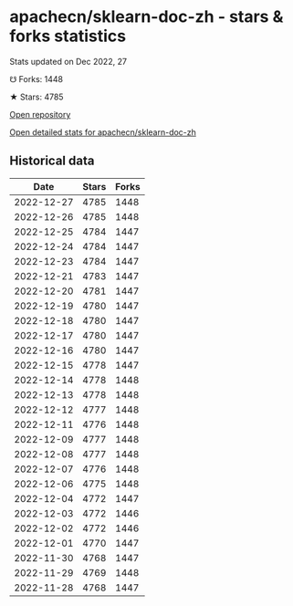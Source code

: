 # apachecn/sklearn-doc-zh - stars & forks statistics

Stats updated on Dec 2022, 27

☋ Forks: 1448

★ Stars: 4785

[Open repository](https://github.com/apachecn/sklearn-doc-zh)

[Open detailed stats for apachecn/sklearn-doc-zh](https://reviewgithub.com/rep/apachecn/sklearn-doc-zh)

## Historical data
| Date | Stars | Forks |
|------|-------|-------|
| 2022-12-27 | 4785 | 1448 | 
| 2022-12-26 | 4785 | 1448 | 
| 2022-12-25 | 4784 | 1447 | 
| 2022-12-24 | 4784 | 1447 | 
| 2022-12-23 | 4784 | 1447 | 
| 2022-12-21 | 4783 | 1447 | 
| 2022-12-20 | 4781 | 1447 | 
| 2022-12-19 | 4780 | 1447 | 
| 2022-12-18 | 4780 | 1447 | 
| 2022-12-17 | 4780 | 1447 | 
| 2022-12-16 | 4780 | 1447 | 
| 2022-12-15 | 4778 | 1447 | 
| 2022-12-14 | 4778 | 1448 | 
| 2022-12-13 | 4778 | 1448 | 
| 2022-12-12 | 4777 | 1448 | 
| 2022-12-11 | 4776 | 1448 | 
| 2022-12-09 | 4777 | 1448 | 
| 2022-12-08 | 4777 | 1448 | 
| 2022-12-07 | 4776 | 1448 | 
| 2022-12-06 | 4775 | 1448 | 
| 2022-12-04 | 4772 | 1447 | 
| 2022-12-03 | 4772 | 1446 | 
| 2022-12-02 | 4772 | 1446 | 
| 2022-12-01 | 4770 | 1447 | 
| 2022-11-30 | 4768 | 1447 | 
| 2022-11-29 | 4769 | 1448 | 
| 2022-11-28 | 4768 | 1447 | 

